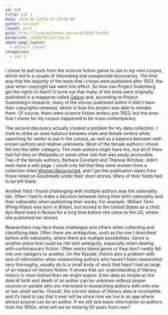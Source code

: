 ```yaml
---
id: 826
title: Lab 3
date: 2016-02-21T14:37:24+00:00
author: kelseyt
layout: post
guid: http://lindsaythomas.net/engl4590/?p=826
permalink: /2016/02/21/lab-3/
ample_page_layout:
  - default_layout
categories:
  - Lab 3
---
```

I chose to pull texts from the science fiction genre to use in my mini-corpus, which led to a couple of interesting and unexpected discoveries. The first was that the majority of the texts that I chose were published after 1923, the year when copyright law went into effect. So how can Project Gutenberg get the rights to them? It turns out that many of the texts were originally published in a magazine called <a href="https://en.wikipedia.org/wiki/Galaxy_Science_Fiction" target="_blank">Galaxy</a> and, according to Project Gutenberg&#8217;s research, many of the stories published within it didn&#8217;t have their copyrights renewed, which is how the project was able to remake them. Of course, there were science fiction writers pre-1923, but the ones that I chose for my corpus happened to be more contemporary.

The second discovery actually created a problem for my data collection. I tried to strike an even balance between male and female writers while searching for works to put in the corpus, as well as a balance between well-known authors and relative unknowns. Most of the female authors I chose fell into the latter category. The male authors might have too, but all of them had full bios on Wikipedia or some other site that was easily accessible. Two of the female authors, Barbara Constant and Therese Windser, didn&#8217;t even have a wiki page. I could only tell that they were women from a collection titled <a href="https://www.goodreads.com/book/show/11412386-women-resurrected" target="_blank">Women Resurrected</a>, and I got the publication dates from those listed on Goodreads under their short stories. Many of their fields had to be left blank.

Another field I found challenging with multiple authors was the nationality tab. Often I had to make a decision between listing their birth nationality and their nationality when publishing their works. For example, William Tenn (Philip Klass) was born in Britain, but moved to the United States as a child. Ayn Rand lived in Russia for a long time before she came to the US, where she published her stories.

Researchers may face these challenges and others when collecting and classifying data. Often there are ambiguities, such as the one I described before with nationality, where there are multiple possibilities. Genre is another place that could be rife with ambiguity, especially when dealing with contemporary fiction. Often works blend genre or they don&#8217;t neatly fall into one category or another. On the flipside, there&#8217;s also a problem with lack of information when researching authors who haven&#8217;t been researched very thoroughly, usually do to a small body of work that hasn&#8217;t had as large of an impact on literary fiction. It shows that our understanding of literary history is more limited than we might expect. Even data as simple as the date of birth and death of an author can be unknown without proper sources or people who are interested in researching authors with only one or two small works. Overall, the current status of literary data is incomplete, and it&#8217;s hard to say that it ever will be since now we live in an age where almost anyone can be an author. If we still lack basic information on authors from the 1950s, what will we be missing 50 years from now?